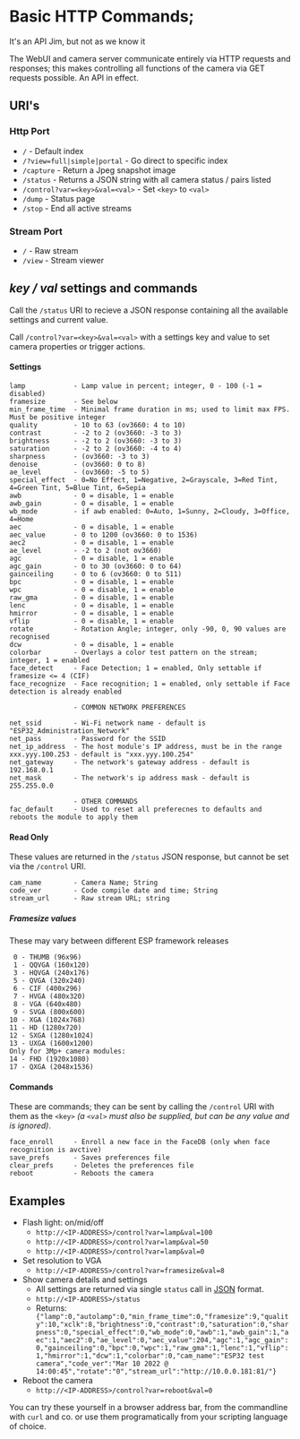 # Basic HTTP Commands; 
It's an API Jim, but not as we know it

The WebUI and camera server communicate entirely via HTTP requests and responses; this makes controlling all functions of the camera via GET requests possible. An API in effect.

## URI's
### Http Port
* `/` - Default index
* `/?view=full|simple|portal` - Go direct to specific index
* `/capture` - Return a Jpeg snapshot image
* `/status` - Returns a JSON string with all camera status <key>/<value> pairs listed
* `/control?var=<key>&val=<val>` - Set `<key>` to `<val>`
* `/dump` - Status page
* `/stop` - End all active streams

### Stream Port
* `/` - Raw stream
* `/view` - Stream viewer

## *key / val* settings and commands

Call the `/status` URI to recieve a JSON response containing all the available settings and current value.

Call `/control?var=<key>&val=<val>` with a settings key and value to set camera properties or trigger actions.

#### Settings
```
lamp            - Lamp value in percent; integer, 0 - 100 (-1 = disabled)
framesize       - See below
min_frame_time  - Minimal frame duration in ms; used to limit max FPS. Must be positive integer
quality         - 10 to 63 (ov3660: 4 to 10)
contrast        - -2 to 2 (ov3660: -3 to 3)
brightness      - -2 to 2 (ov3660: -3 to 3)
saturation      - -2 to 2 (ov3660: -4 to 4)
sharpness       - (ov3660: -3 to 3)
denoise         - (ov3660: 0 to 8)
ae_level        - (ov3660: -5 to 5)
special_effect  - 0=No Effect, 1=Negative, 2=Grayscale, 3=Red Tint, 4=Green Tint, 5=Blue Tint, 6=Sepia
awb             - 0 = disable, 1 = enable
awb_gain        - 0 = disable, 1 = enable
wb_mode         - if awb enabled: 0=Auto, 1=Sunny, 2=Cloudy, 3=Office, 4=Home
aec             - 0 = disable, 1 = enable
aec_value       - 0 to 1200 (ov3660: 0 to 1536)
aec2            - 0 = disable, 1 = enable
ae_level        - -2 to 2 (not ov3660)
agc             - 0 = disable, 1 = enable
agc_gain        - 0 to 30 (ov3660: 0 to 64)
gainceiling     - 0 to 6 (ov3660: 0 to 511)
bpc             - 0 = disable, 1 = enable
wpc             - 0 = disable, 1 = enable
raw_gma         - 0 = disable, 1 = enable
lenc            - 0 = disable, 1 = enable
hmirror         - 0 = disable, 1 = enable
vflip           - 0 = disable, 1 = enable
rotate          - Rotation Angle; integer, only -90, 0, 90 values are recognised
dcw             - 0 = disable, 1 = enable
colorbar        - Overlays a color test pattern on the stream; integer, 1 = enabled
face_detect     - Face Detection; 1 = enabled, Only settable if framesize <= 4 (CIF)
face_recognize  - Face recognition; 1 = enabled, only settable if Face detection is already enabled

                - COMMON NETWORK PREFERENCES

net_ssid        - Wi-Fi network name - default is "ESP32_Administration_Network"
net_pass        - Password for the SSID
net_ip_address  - The host module's IP address, must be in the range xxx.yyy.100.253 - default is "xxx.yyy.100.254"
net_gateway     - The network's gateway address - default is 192.168.0.1
net_mask        - The network's ip address mask - default is 255.255.0.0

                - OTHER COMMANDS
fac_default     - Used to reset all preferecnes to defaults and reboots the module to apply them
```
#### Read Only
These values are returned in the `/status` JSON response, but cannot be set via the `/control` URI.
```
cam_name        - Camera Name; String
code_ver        - Code compile date and time; String
stream_url      - Raw stream URL; string
```
##### Framesize values
These may vary between different ESP framework releases
```
 0 - THUMB (96x96)
 1 - QQVGA (160x120)
 3 - HQVGA (240x176)
 5 - QVGA (320x240)
 6 - CIF (400x296)
 7 - HVGA (480x320)
 8 - VGA (640x480)
 9 - SVGA (800x600)
10 - XGA (1024x768)
11 - HD (1280x720)
12 - SXGA (1280x1024)
13 - UXGA (1600x1200)
Only for 3Mp+ camera modules:
14 - FHD (1920x1080)
17 - QXGA (2048x1536)
```
#### Commands
These are commands; they can be sent by calling the `/control` URI with them as the `<key>` *(a `<val>` must also be supplied, but can be any value and is ignored)*.
```
face_enroll     - Enroll a new face in the FaceDB (only when face recognition is avctive)
save_prefs      - Saves preferences file
clear_prefs     - Deletes the preferences file
reboot          - Reboots the camera
```
## Examples
* Flash light: on/mid/off
  * `http://<IP-ADDRESS>/control?var=lamp&val=100`
  * `http://<IP-ADDRESS>/control?var=lamp&val=50`
  * `http://<IP-ADDRESS>/control?var=lamp&val=0`
* Set resolution to VGA
  * `http://<IP-ADDRESS>/control?var=framesize&val=8`
* Show camera details and settings
  * All settings are returned via single `status` call in [JSON](https://www.json.org/) format.
  * `http://<IP-ADDRESS>/status`
  * Returns:
    ```  {"lamp":0,"autolamp":0,"min_frame_time":0,"framesize":9,"quality":10,"xclk":8,"brightness":0,"contrast":0,"saturation":0,"sharpness":0,"special_effect":0,"wb_mode":0,"awb":1,"awb_gain":1,"aec":1,"aec2":0,"ae_level":0,"aec_value":204,"agc":1,"agc_gain":0,"gainceiling":0,"bpc":0,"wpc":1,"raw_gma":1,"lenc":1,"vflip":1,"hmirror":1,"dcw":1,"colorbar":0,"cam_name":"ESP32 test camera","code_ver":"Mar 10 2022 @ 14:00:45","rotate":"0","stream_url":"http://10.0.0.181:81/"}```
* Reboot the camera
  * `http://<IP-ADDRESS>/control?var=reboot&val=0`

You can try these yourself in a browser address bar, from the commandline with `curl` and co. or use them programatically from your scripting language of choice.
